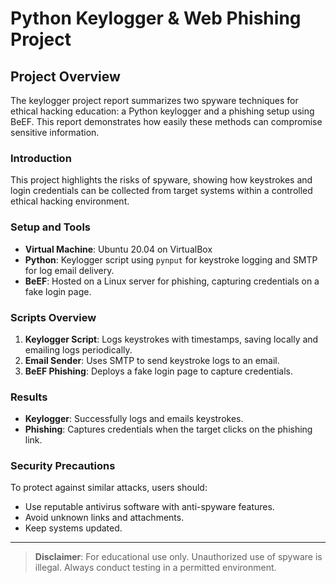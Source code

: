 # Python Keylogger & Web Phishing Project

## Project Overview
The keylogger project report summarizes two spyware techniques for ethical hacking education: a Python keylogger and a phishing setup using BeEF. This report demonstrates how easily these methods can compromise sensitive information.

### Introduction
This project highlights the risks of spyware, showing how keystrokes and login credentials can be collected from target systems within a controlled ethical hacking environment.

### Setup and Tools
- **Virtual Machine**: Ubuntu 20.04 on VirtualBox
- **Python**: Keylogger script using `pynput` for keystroke logging and SMTP for log email delivery.
- **BeEF**: Hosted on a Linux server for phishing, capturing credentials on a fake login page.

### Scripts Overview
1. **Keylogger Script**: Logs keystrokes with timestamps, saving locally and emailing logs periodically.
2. **Email Sender**: Uses SMTP to send keystroke logs to an email.
3. **BeEF Phishing**: Deploys a fake login page to capture credentials.

### Results
- **Keylogger**: Successfully logs and emails keystrokes.
- **Phishing**: Captures credentials when the target clicks on the phishing link.

### Security Precautions
To protect against similar attacks, users should:
- Use reputable antivirus software with anti-spyware features.
- Avoid unknown links and attachments.
- Keep systems updated.

---

> **Disclaimer**: For educational use only. Unauthorized use of spyware is illegal. Always conduct testing in a permitted environment.
